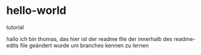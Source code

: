 hello-world
===========

tutorial

hallo ich bin thomas, das hier ist der readme file der innerhalb des readme-edits file geändert wurde um branches kennen zu lernen

